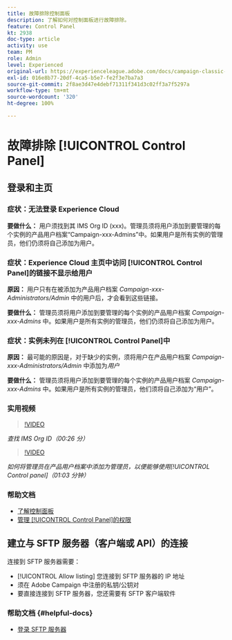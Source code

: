 ```yaml
---
title: 故障排除控制面板
description: 了解如何对控制面板进行故障排除。
feature: Control Panel
kt: 2938
doc-type: article
activity: use
team: PM
role: Admin
level: Experienced
original-url: https://experienceleague.adobe.com/docs/campaign-classic-learn/tutorials/administrating/control-panel-acc/trouble-shooting.html
exl-id: 016e8b77-20df-4ca5-b5e7-fe2f3e7ba7a3
source-git-commit: 2f8ae3d47e4debf71311f341d3c02ff3a7f5297a
workflow-type: tm+mt
source-wordcount: '320'
ht-degree: 100%

---
```


# 故障排除 [!UICONTROL Control Panel]

## 登录和主页

### 症状：无法登录 Experience Cloud

**要做什么：**
用户须找到其 IMS Org ID (xxx)。管理员须将用户添加到要管理的每个实例的产品用户档案“Campaign-xxx-Admins”中。如果用户是所有实例的管理员，他们仍须将自己添加为用户。

### 症状：Experience Cloud 主页中访问 [!UICONTROL Control Panel]的链接不显示给用户

**原因：**
用户只有在被添加为产品用户档案 _Campaign-xxx-Administrators/Admin_ 中的用户后，才会看到这些链接。

**要做什么：**
管理员须将用户添加到要管理的每个实例的产品用户档案 _Campaign-xxx-Admins_ 中。如果用户是所有实例的管理员，他们仍须将自己添加为用户。

### 症状：实例未列在 [!UICONTROL Control Panel]中

**原因：**
最可能的原因是，对于缺少的实例，须将用户在产品用户档案 _Campaign-xxx-Administrators/Admin_ 中添加为&#x200B;*用户*

**要做什么：**
管理员须将用户添加到要管理的每个实例的产品用户档案 _Campaign-xxx-Admins_ 中。如果用户是所有实例的管理员，他们须将自己添加为“用户”。

### 实用视频

>[!VIDEO](https://video.tv.adobe.com/v/27183?quality=12)

*查找 IMS Org ID（00:26 分）*

>[!VIDEO](https://video.tv.adobe.com/v/27147?quality=12)

*如何将管理员在产品用户档案中添加为管理员，以便能够使用[!UICONTROL Control panel]（01:03 分钟）*

### 帮助文档

* [了解控制面板](https://experienceleague.adobe.com/docs/control-panel/using/control-panel-home.html?lang=zh-Hans)
* [管理 [!UICONTROL Control Panel]的权限](https://experienceleague.adobe.com/docs/control-panel/using/control-panel-home.html?lang=en)

## 建立与 SFTP 服务器（客户端或 API）的连接

连接到 SFTP 服务器需要：

* [!UICONTROL Allow listing] 您连接到 SFTP 服务器的 IP 地址
* 须在 Adobe Campaign 中注册的私钥/公钥对
* 要直接连接到 SFTP 服务器，您还需要有 SFTP 客户端软件

### 帮助文档 {#helpful-docs}

* [登录 SFTP 服务器](https://experienceleague.adobe.com/docs/control-panel/using/control-panel-home.html?lang=en)
